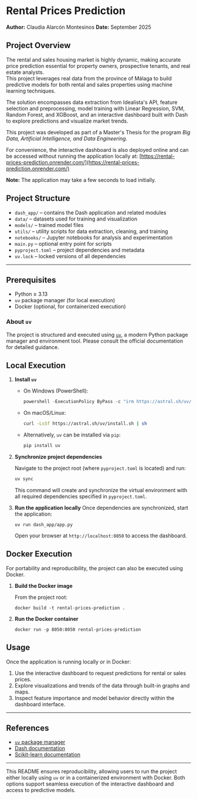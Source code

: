 # Rental Prices Prediction

**Author:** Claudia Alarcón Montesinos
**Date:** September 2025

## Project Overview

The rental and sales housing market is highly dynamic, making accurate price prediction essential for property owners, prospective tenants, and real estate analysts.  
This project leverages real data from the province of Málaga to build predictive models for both rental and sales properties using machine learning techniques.  

The solution encompasses data extraction from Idealista's API, feature selection and preprocessing, model training with Linear Regression, SVM, Random Forest, and XGBoost, and an interactive dashboard built with Dash to explore predictions and visualize market trends.  

This project was developed as part of a Master's Thesis for the program *Big Data, Artificial Intelligence, and Data Engineering*.  

For convenience, the interactive dashboard is also deployed online and can be accessed without running the application locally at: [https://rental-prices-prediction.onrender.com/](https://rental-prices-prediction.onrender.com/)

**Note:** The application may take a few seconds to load initially.


## Project Structure

- `dash_app/` – contains the Dash application and related modules  
- `data/` – datasets used for training and visualization  
- `models/` – trained model files  
- `utils/` – utility scripts for data extraction, cleaning, and training  
- `notebooks/` – Jupyter notebooks for analysis and experimentation  
- `main.py` – optional entry point for scripts  
- `pyproject.toml` – project dependencies and metadata  
- `uv.lock` – locked versions of all dependencies  

---

## Prerequisites

- Python ≥ 3.13  
- `uv` package manager (for local execution)  
- Docker (optional, for containerized execution)  

### About `uv`

The project is structured and executed using [`uv`](https://github.com/astral-sh/uv), a modern Python package manager and environment tool. Please consult the official documentation for detailed guidance.

## Local Execution

1. **Install `uv`**  

   - On Windows (PowerShell):

     ```powershell
     powershell -ExecutionPolicy ByPass -c "irm https://astral.sh/uv/install.ps1 | iex"
     ```

   - On macOS/Linux:

     ```bash
     curl -LsSf https://astral.sh/uv/install.sh | sh
     ```

   - Alternatively, `uv` can be installed via `pip`:

     ```bash
     pip install uv
     ```

2. **Synchronize project dependencies**  

   Navigate to the project root (where `pyproject.toml` is located) and run:

   ```bash
   uv sync
   ```

    This command will create and synchronize the virtual environment with all required dependencies specified in ``pyproject.toml``.

3. **Run the application locally**
    Once dependencies are synchronized, start the application:
    ```
    uv run dash_app/app.py
    ```
    Open your browser at `http://localhost:8050` to access the dashboard.

## Docker Execution
For portability and reproducibility, the project can also be executed using Docker.

1. **Build the Docker image**

    From the project root:

    ```
    docker build -t rental-prices-prediction .
    ```

2. **Run the Docker container**
    ```
    docker run -p 8050:8050 rental-prices-prediction
    ```

## Usage

Once the application is running locally or in Docker:

1. Use the interactive dashboard to request predictions for rental or sales prices.  
2. Explore visualizations and trends of the data through built-in graphs and maps.  
3. Inspect feature importance and model behavior directly within the dashboard interface.

---

## References

- [`uv` package manager](https://github.com/astral-sh/uv)  
- [Dash documentation](https://dash.plotly.com/)  
- [Scikit-learn documentation](https://scikit-learn.org/stable/)  

---

This README ensures reproducibility, allowing users to run the project either locally using `uv` or in a containerized environment with Docker. Both options support seamless execution of the interactive dashboard and access to predictive models.

